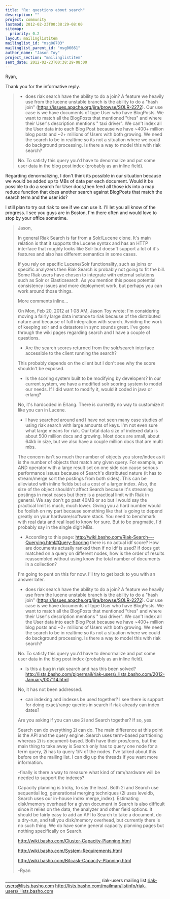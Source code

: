 ```yaml
---
title: "Re: questions about search"
description: ""
project: community
lastmod: 2012-02-23T00:38:29-08:00
sitemap:
  priority: 0.2
layout: mailinglistitem
mailinglist_id: "msg06703"
mailinglist_parent_id: "msg06661"
author_name: "Jason Toy"
project_section: "mailinglistitem"
sent_date: 2012-02-23T00:38:29-08:00
---
```




Ryan, 

Thank you for the informative reply. 

> - does riak search have the ability to do a join? A feature we heavily use 
> from the lucene unstable branch is the ability to do a "hash join" 
> (https://issues.apache.org/jira/browse/SOLR-2272). 
> Our use case is we have documents of type User who have BlogPosts. 
> We want to match all the BlogPosts that mentioned "tires" and where their 
> User's description mentions " taxi driver". We can't index all the User 
> data into each Blog Post because we have ~400+ million blog posts and ~2+ 
> millions of Users with both growing. We need the search to be in realtime 
> so its not a situation where we could do background processing. Is there a 
> way to model this with riak search?
> 
> No. To satisfy this query you'd have to denormalize and put some user data 
> in the blog post index (probably as an inline field).

Regarding denormalizing, I don't think its possible in our situation because we 
would be added up to MBs of data per each document. Would it be possible to do 
a search for User docs,then feed all those ids into a map reduce function that 
does another search against BlogPosts that match the search term and the user 
ids? 

I still plan to try out riak to see if we can use it. I'll let you all know of 
the progress. I see you guys are in Boston, I'm there often and would love to 
stop by your office sometime.



> Jason,
> 
> In general Riak Search is far from a Solr/Lucene clone. It's main relation 
> is that it supports the Lucene syntax and has an HTTP interface that roughly 
> looks like Solr but doesn't support a lot of it's features and also has 
> different semantics in some cases.
> 
> If you rely on specific Lucene/Solr functionality, such as joins or specific 
> analyzers then Riak Search is probably not going to fit the bill. Some Riak 
> users have chosen to integrate with external solutions such as Solr or 
> Elasticsearch. As you mention this poses potential consistency issues and 
> more deployment work, but perhaps you can work around those things.
> 
> More comments inline...
> 
> On Mon, Feb 20, 2012 at 1:08 AM, Jason Toy  wrote:
> I'm considering moving a fairly large data instance to riak because of the 
> distributed nature and because of full integration with search. Avoiding the 
> work of keeping solr and a datastore in sync sounds great.
> I've gone through the wiki pages regarding search and I have a couple of 
> questions.
> 
> 
> - Are the search scores returned from the solr/search interface accessible 
> to the client running the search? 
> 
> This probably depends on the client but I don't see why the score shouldn't 
> be exposed.
> 
> 
> - Is the scoring system built to be modifying by developers? In our current 
> system, we have a modified solr scoring system to model our needs. If I did 
> want to modify it, would it coded in java or erlang?
> 
> No, it's hardcoded in Erlang. There is currently no way to customize it like 
> you can in Lucene.
> 
> 
> 
> - I have searched around and I have not seen many case studies of using riak 
> search with large amounts of keys. I'm not even sure what large means for 
> riak. Our total data size of indexed data is about 500 million docs and 
> growing. Most docs are small, about 64kb in size, but we also have a couple 
> million docs that are multi mbs.
> 
> The concern isn't so much the number of objects you store/index as it is the 
> number of objects that match any given query. For example, an AND operator 
> with a large result set on one side can cause serious performance issues 
> because of Search's distributed nature (it has to stream/merge sort the 
> postings from both sides). This can be alleviated with inline fields but at 
> a cost of a larger index. Also, the size of the object shouldn't affect 
> Search because it's streaming postings in most cases but there is a practical 
> limit with Riak in general. We say don't go past 40MB or so but I would say 
> the practical limit is much, much lower. Giving you a hard number would be 
> foolish on my part because something like that is going to depend greatly on 
> your hardware/software stack. You need to benchmark with real data and real 
> load to know for sure. But to be pragmatic, I'd probably say in the single 
> digit MBs.
> 
> 
> 
> - According to this page: 
> http://wiki.basho.com/Riak-Search---Querying.html#Query-Scoring there is no 
> actual idf score? How are documents actually ranked then if no idf is used? 
> if docs get matched on a query on different nodes, how is the order of 
> results reassembled without using know the total number of documents in a 
> collection?
> 
> I'm going to punt on this for now. I'll try to get back to you with an 
> answer later.
> 
> 
> 
> 
> - does riak search have the ability to do a join? A feature we heavily use 
> from the lucene unstable branch is the ability to do a "hash join" 
> (https://issues.apache.org/jira/browse/SOLR-2272). 
> Our use case is we have documents of type User who have BlogPosts. 
> We want to match all the BlogPosts that mentioned "tires" and where their 
> User's description mentions " taxi driver". We can't index all the User 
> data into each Blog Post because we have ~400+ million blog posts and ~2+ 
> millions of Users with both growing. We need the search to be in realtime 
> so its not a situation where we could do background processing. Is there a 
> way to model this with riak search?
> 
> No. To satisfy this query you'd have to denormalize and put some user data 
> in the blog post index (probably as an inline field).
> 
> 
> - Is this a bug in riak search and has this been solved? 
> http://lists.basho.com/pipermail/riak-users\_lists.basho.com/2012-January/007114.html
> 
> No, it has not been addressed.
> 
> 
> - can indexing and indexes be used together? I see there is support for doing 
> exact/range queries in search if riak already can index dates?
> 
> Are you asking if you can use 2i and Search together? If so, yes.
> 
> Search can do everything 2i can do. The main difference at this point is the 
> API and the query engine. Search uses term-based partitioning whereas 2i is 
> document-based. Both have their pros/cons, but the main thing to take away 
> is Search only has to query one node for a term query, 2i has to query 1/N of 
> the nodes. I've talked about this before on the mailing list. I can dig up 
> the threads if you want more information.
> 
> 
> -finally is there a way to measure what kind of ram/hardware will be needed 
> to support the indexes?
> 
> Capacity planning is tricky, to say the least. Both 2i and Search use 
> sequential log, generational merging techniques (2i uses leveldb, Search uses 
> our in-house index merge\_index). Estimating disk/memory overhead for a given 
> document in Search is also difficult since it relies on the data, the 
> analyzer and other field options. It should be fairly easy to add an API to 
> Search to take a document, do a dry-run, and tell you disk/memory overhead, 
> but currently there is no such thing. We do have some general capacity 
> planning pages but nothing specifically on Search.
> 
> http://wiki.basho.com/Cluster-Capacity-Planning.html
> 
> http://wiki.basho.com/System-Requirements.html
> 
> http://wiki.basho.com/Bitcask-Capacity-Planning.html
> 
> -Ryan

\_\_\_\_\_\_\_\_\_\_\_\_\_\_\_\_\_\_\_\_\_\_\_\_\_\_\_\_\_\_\_\_\_\_\_\_\_\_\_\_\_\_\_\_\_\_\_
riak-users mailing list
riak-users@lists.basho.com
http://lists.basho.com/mailman/listinfo/riak-users\_lists.basho.com

